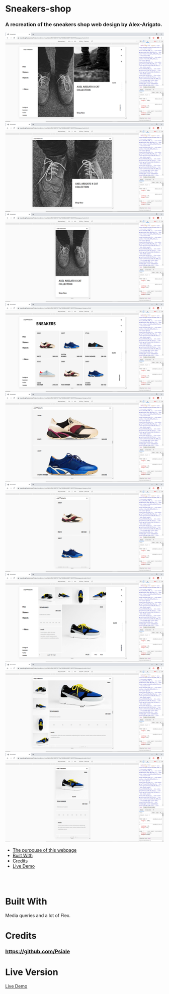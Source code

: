 # Sneakers-shop
### A recreation of the sneakers shop web design by Alex-Arigato.

![screenshot](assets/images/main-page-1.png)
![screenshot](assets/images/main-page-2.png)
![screenshot](assets/images/main-page-3.png)
![screenshot](assets/images/catalogue-page-1.png)
![screenshot](assets/images/catalogue-page-2.png)
![screenshot](assets/images/catalogue-page-3.png)
![screenshot](assets/images/product-page-1.png)
![screenshot](assets/images/product-page-2.png)
![screenshot](assets/images/product-page-3.png)

* [The purpouse of this webpage](#The-purpouse-of-this-webpage)
* [Built With](#built-with)
* [Credits](#contact)
* [Live Demo](#Live-Version)
<br>

<br>

# Built With
Media queries and a lot of Flex.



# Credits
### https://github.com/Psiale

# Live Version

[Live Demo](https://rawcdn.githack.com/Psiale/TNW-clone/6b71e6d1960d69faf0b0780e993a2c9bd0d87aa5/index.html#)
 

